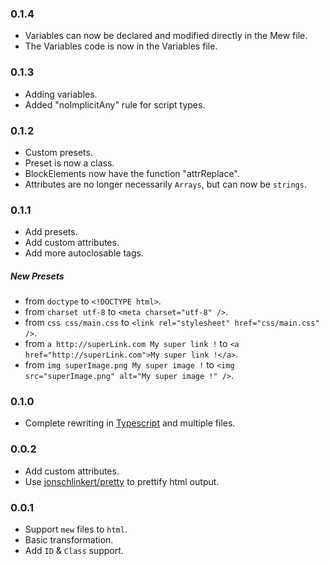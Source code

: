 ### 0.1.4

- Variables can now be declared and modified directly in the Mew file.
- The Variables code is now in the Variables file.

### 0.1.3

- Adding variables.
- Added "noImplicitAny" rule for script types.

### 0.1.2

- Custom presets.
- Preset is now a class.
- BlockElements now have the function "attrReplace".
- Attributes are no longer necessarily `Arrays`, but can now be `strings`.

### 0.1.1

- Add presets.
- Add custom attributes.
- Add more autoclosable tags.

##### New Presets

- from `doctype` to  `<!DOCTYPE html>`.
- from `charset utf-8` to  `<meta charset="utf-8" />`.
- from `css css/main.css` to  `<link rel="stylesheet" href="css/main.css" />`.
- from `a http://superLink.com My super link !` to  `<a href="http://superLink.com">My super link !</a>`.
- from `img superImage.png My super image !` to  `<img src="superImage.png" alt="My super image !" />`.

### 0.1.0

- Complete rewriting in [Typescript](https://www.typescriptlang.org) and multiple files.

### 0.0.2

- Add custom attributes.
- Use [jonschlinkert/pretty](https://github.com/jonschlinkert/pretty) to prettify html output.

### 0.0.1

- Support `mew` files to `html`.
- Basic transformation.
- Add `ID` & `Class` support.